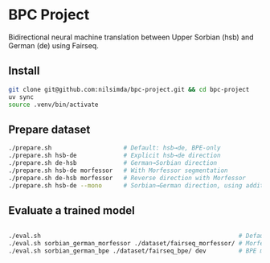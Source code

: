 # BPC Project

Bidirectional neural machine translation between Upper Sorbian (hsb) and German (de) using Fairseq.

## Install

```bash
git clone git@github.com:nilsimda/bpc-project.git && cd bpc-project
uv sync
source .venv/bin/activate
```

## Prepare dataset

```bash
./prepare.sh                    # Default: hsb→de, BPE-only
./prepare.sh hsb-de             # Explicit hsb→de direction
./prepare.sh de-hsb             # German→Sorbian direction
./prepare.sh hsb-de morfessor   # With Morfessor segmentation
./prepare.sh de-hsb morfessor   # Reverse direction with Morfessor
./prepare.sh hsb-de --mono      # Sorbian→German direction, using additional monolingual training data for bpe
```

## Evaluate a trained model

```bash

./eval.sh                                                       # Default: BPE model, test set
./eval.sh sorbian_german_morfessor ./dataset/fairseq_morfessor/ # Morfessor model, test set
./eval.sh sorbian_german_bpe ./dataset/fairseq_bpe/ dev         # BPE model, dev set
```
